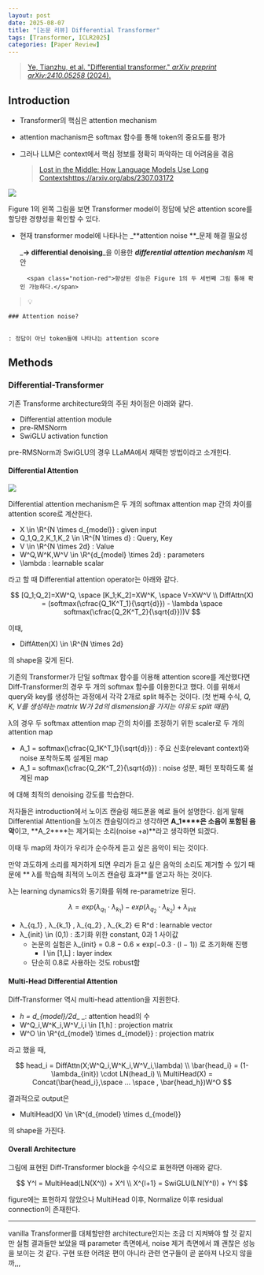 ```yaml
---
layout: post
date: 2025-08-07
title: "[논문 리뷰] Differential Transformer"
tags: [Transformer, ICLR2025]
categories: [Paper Review]
---
```


> [Ye, Tianzhu, et al. "Differential transformer." ](https://arxiv.org/abs/2410.05258)[_arXiv preprint arXiv:2410.05258_](https://arxiv.org/abs/2410.05258)[ (2024).](https://arxiv.org/abs/2410.05258)



## Introduction

- Transformer의 핵심은 attention mechanism
- attention machanism은 softmax 함수를 통해 token의 중요도를 평가
- 그러나 LLM은 context에서 핵심 정보를 정확히 파악하는 데 어려움을 겪음

	> [Lost in the Middle: How Language Models Use Long Contextshttps://arxiv.org/abs/2307.03172](https://arxiv.org/abs/2307.03172)


![](https://prod-files-secure.s3.us-west-2.amazonaws.com/542b861c-36a8-4051-84e5-8804b6728dba/9083ea56-691a-4752-ae26-47f403431ac8/image.png?X-Amz-Algorithm=AWS4-HMAC-SHA256&X-Amz-Content-Sha256=UNSIGNED-PAYLOAD&X-Amz-Credential=ASIAZI2LB466R37MIJRT%2F20250817%2Fus-west-2%2Fs3%2Faws4_request&X-Amz-Date=20250817T024807Z&X-Amz-Expires=3600&X-Amz-Security-Token=IQoJb3JpZ2luX2VjEDgaCXVzLXdlc3QtMiJHMEUCIQD2GfY3X3ABZUgCxHcq0aaYG2hJ1RzWnyjjuriEpERLGgIgG1GTR8hdtVUGNxlB15UGnceS5P1l0Rq9HgptX3on8DIqiAQIgf%2F%2F%2F%2F%2F%2F%2F%2F%2F%2FARAAGgw2Mzc0MjMxODM4MDUiDJLw7P2bdwemWiVOwircAz0a0uCqbPIUjSrSmVPt2hNiBwYt9uFKknoPBR2mairyFytYKPlM9uTrPi4wCx1Ti%2B20K8X0Dmes8sIz9TsXCNhGrtH0QcRN51utCeLT%2BSOPwJuf%2Bos2Y%2BrNkTevHZZrC9FU3wGaM%2Fq2fyquyTSeHm5vQnjDY63b50NE2EERHPsVo2MU%2B8Fc4Gl4HY3eg%2FPC7v6uYC16qg%2FHaeyzXu64YDxEgt6MiL23LfjZpzg2ibuerEVBO%2B00yPh%2FTZUDTEDlie0yWKiDEtvPdDeFFBI8JkiyD6fbn1se7IWgKlGQdeuIhhT%2BH4oAR2Ou3bv5mGQs8CUMCyIBDcYdfnOj41ALtMJz1tPbeaFiVSV4eZ2daMD1DO5Hkc8aEGSMpqGCrdnJKd20s3fnJw0%2FqkZSo7h1FdDEpudFL3foG0Qv%2FfUQECIyc8RipXg76%2BqHfTvv%2FsLw4KqdnHCs2L8JmlxM31nrMtc3i1XSXzo72p1yKmasxcZDXHmbmTy1%2F2eHaZDmhT4SbCrH%2Fv2at2JmiLpardYwdolodiyo%2Fwumu8jk2aBWmqeRryEdq6N2Wlw2UaB%2BENzi4zRnknJcq6MJZiYiDwHt5Op6zLlES2wuhRiaFIi1S9uZK5c2wZFg6AGE8fPFMOuzhMUGOqUB6jarXI8UQhlNm2H8bf92dK51B76mJemrcDlz%2F6u4X2ujmAt6eaDRYtcf9YIjPeal11GC4%2FyiUbtlgpZ0Jea3L091zQbbwU5ObiIK39%2B8fz0v%2FhejeOztSPlF1LmTf7dQom4EqUaSVqx4vvtIVGkuY8ZXdzuHckgYan310tFyHjRyMlnM04%2FlsOfN%2BkArOB4SY3JRWAfYa%2BkA1ZteGNHdDaM6y4yv&X-Amz-Signature=e3a55efa86cfdab827601c86aab899b3cd913414d7bb7f4273f61742f304d67a&X-Amz-SignedHeaders=host&x-amz-checksum-mode=ENABLED&x-id=GetObject)


Figure 1의 왼쪽 그림을 보면 Transformer model이 정답에 낮은 attention score를 할당한 경향성을 확인할 수 있다.

- 현재 transformer model에 나타나는 _**attention noise **_문제 해결 필요성

	_**→ differential denoising**_을 이용한 _**differential attention mechanism**_ 제안


		<span class="notion-red">향상된 성능은 Figure 1의 두 세번째 그림 통해 확인 가능하다.</span>


> 💡 


	### Attention noise?


	: 정답이 아닌 token들에 나타나는 attention score



## Methods



### Differential-Transformer


기존 Transforme architecture와의 주된 차이점은 아래와 같다.

- Differential attention module
- pre-RMSNorm
- SwiGLU activation function

pre-RMSNorm과 SwiGLU의 경우 LLaMA에서 채택한 방법이라고 소개한다.



#### Differential Attention


![](https://prod-files-secure.s3.us-west-2.amazonaws.com/542b861c-36a8-4051-84e5-8804b6728dba/116d70b2-1963-4810-9167-f4c7d8a06e8f/image.png?X-Amz-Algorithm=AWS4-HMAC-SHA256&X-Amz-Content-Sha256=UNSIGNED-PAYLOAD&X-Amz-Credential=ASIAZI2LB466R37MIJRT%2F20250817%2Fus-west-2%2Fs3%2Faws4_request&X-Amz-Date=20250817T024807Z&X-Amz-Expires=3600&X-Amz-Security-Token=IQoJb3JpZ2luX2VjEDgaCXVzLXdlc3QtMiJHMEUCIQD2GfY3X3ABZUgCxHcq0aaYG2hJ1RzWnyjjuriEpERLGgIgG1GTR8hdtVUGNxlB15UGnceS5P1l0Rq9HgptX3on8DIqiAQIgf%2F%2F%2F%2F%2F%2F%2F%2F%2F%2FARAAGgw2Mzc0MjMxODM4MDUiDJLw7P2bdwemWiVOwircAz0a0uCqbPIUjSrSmVPt2hNiBwYt9uFKknoPBR2mairyFytYKPlM9uTrPi4wCx1Ti%2B20K8X0Dmes8sIz9TsXCNhGrtH0QcRN51utCeLT%2BSOPwJuf%2Bos2Y%2BrNkTevHZZrC9FU3wGaM%2Fq2fyquyTSeHm5vQnjDY63b50NE2EERHPsVo2MU%2B8Fc4Gl4HY3eg%2FPC7v6uYC16qg%2FHaeyzXu64YDxEgt6MiL23LfjZpzg2ibuerEVBO%2B00yPh%2FTZUDTEDlie0yWKiDEtvPdDeFFBI8JkiyD6fbn1se7IWgKlGQdeuIhhT%2BH4oAR2Ou3bv5mGQs8CUMCyIBDcYdfnOj41ALtMJz1tPbeaFiVSV4eZ2daMD1DO5Hkc8aEGSMpqGCrdnJKd20s3fnJw0%2FqkZSo7h1FdDEpudFL3foG0Qv%2FfUQECIyc8RipXg76%2BqHfTvv%2FsLw4KqdnHCs2L8JmlxM31nrMtc3i1XSXzo72p1yKmasxcZDXHmbmTy1%2F2eHaZDmhT4SbCrH%2Fv2at2JmiLpardYwdolodiyo%2Fwumu8jk2aBWmqeRryEdq6N2Wlw2UaB%2BENzi4zRnknJcq6MJZiYiDwHt5Op6zLlES2wuhRiaFIi1S9uZK5c2wZFg6AGE8fPFMOuzhMUGOqUB6jarXI8UQhlNm2H8bf92dK51B76mJemrcDlz%2F6u4X2ujmAt6eaDRYtcf9YIjPeal11GC4%2FyiUbtlgpZ0Jea3L091zQbbwU5ObiIK39%2B8fz0v%2FhejeOztSPlF1LmTf7dQom4EqUaSVqx4vvtIVGkuY8ZXdzuHckgYan310tFyHjRyMlnM04%2FlsOfN%2BkArOB4SY3JRWAfYa%2BkA1ZteGNHdDaM6y4yv&X-Amz-Signature=b46120ffe81d8a86c93ea2dcf0d86eb18e27c82bd5eaa2ea2f78272a4db39539&X-Amz-SignedHeaders=host&x-amz-checksum-mode=ENABLED&x-id=GetObject)


Differential attention mechanism은 두 개의 softmax attention map 간의 차이를 attention score로 계산한다.

- X \in \R^{N \times d\_{model}} : given input
- Q\_1,Q\_2,K\_1,K\_2 \in \R^{N \times d} : Query, Key
- V \in \R^{N \times 2d} : Value
- W^Q,W^K,W^V \in \R^{d\_{model} \times 2d} : parameters
- \lambda : learnable scalar

라고 할 때 Differential attention operator는 아래와 같다.


$$
[Q_1;Q_2]=XW^Q, \space [K_1;K_2]=XW^K, \space V=XW^V \\
DiffAttn(X) = (softmax(\cfrac{Q_1K^T_1}{\sqrt{d}}) - \lambda \space softmax(\cfrac{Q_2K^T_2}{\sqrt{d}}))V
$$


이때,

- DiffAtten(X) \in \R^{N \times 2d}

의 shape을 갖게 된다.


기존의 Transformer가 단일 softmax 함수를 이용해 attention score를 계산했다면 Diff-Transformer의 경우 두 개의 softmax 함수를 이용한다고 했다. 이를 위해서 query와 key를 생성하는 과정에서 각각 2개로 split 해주는 것이다. <span class="notion-red">(첫 번째 수식, </span><span class="notion-red">_Q, K, V를 생성하는 matrix W가 2d의 dismension을 가지는 이유도 split 때문_</span><span class="notion-red">)</span>


 λ의 경우 두 softmax attention map 간의 차이를 조정하기 위한 scaler로 두 개의 attention map

- A\_1 = softmax(\cfrac{Q\_1K^T\_1}{\sqrt{d}}) : 주요 신호(relevant context)와 noise 포착하도록 설계된 map
- A\_1 = softmax(\cfrac{Q\_2K^T\_2}{\sqrt{d}}) : noise 성분, 패턴 포착하도록 설계된 map 

에 대해 최적의 denoising 강도를 학습한다.


저자들은 introduction에서 노이즈 캔슬링 헤드폰을 예로 들어 설명한다. 쉽게 말해 Differential Attention을 노이즈 캔슬링이라고 생각하면 **A\_1****은 소음이 포함된 음악**이고, **A\_2****는 제거되는 소리(noise +a)**라고 생각하면 되겠다. 


이때 두 map의 차이가 우리가 순수하게 듣고 싶은 음악이 되는 것이다. 


만약 과도하게 소리를 제거하게 되면 우리가 듣고 싶은 음악의 소리도 제거할 수 있기 때문에 ** λ를 학습해 최적의 노이즈 캔슬링 효과**를 얻고자 하는 것이다.


λ는 learning dynamics와 동기화를 위해 re-parametrize 된다.


$$
\lambda = exp(\lambda_{q_1} \cdot \lambda_{k_1}) - exp(\lambda_{q_2} \cdot \lambda_{k_2}) + \lambda_{init}
$$

- λ\_{q\_1} , λ\_{k\_1} , λ\_{q\_2} , λ\_{k\_2} ∈ R^d : learnable vector
- λ\_{init} \in (0,1) : 초기화 위한 constant, 0과 1 사이값
	- 논문의 실험은 λ\_{init} = 0.8 − 0.6 × exp(−0.3 · (l − 1)) 로 초기화해 진행
		- l \in [1,L] : layer index
	- 단순히 0.8로 사용하는 것도 robust함


#### **Multi-Head Differential Attention**


Diff-Transformer 역시 multi-head attention을 지원한다.

- _h = d\_{model}/2d__ _: attention head의 수
- W^Q\_i,W^K\_i,W^V\_i,i \in [1,h] : projection matrix
- W^O \in \R^{d\_{model} \times d\_{model}} : projection matrix

라고 했을 때,


$$
head_i = DiffAttn(X;W^Q_i,W^K_i,W^V_i,\lambda) \\
\bar{head_i} = (1-\lambda_{init}) \cdot LN(head_i) \\
MultiHead(X) = Concat(\bar{head_i},\space ... \space , \bar{head_h})W^O
$$


결과적으로 output은

- MultiHead(X) \in \R^{d\_{model} \times d\_{model}}

의 shape을 가진다.



#### Overall Architecture


그림에 표현된 Diff-Transformer block을 수식으로 표현하면 아래와 같다.


$$
Y^l = MultiHead(LN(X^l)) + X^l \\
X^{l+1} = SwiGLU(LN(Y^l)) + Y^l
$$


figure에는 표현하지 않았으나 MultiHead 이후, Normalize 이후 residual connection이 존재한다.


---


vanilla Transformer를 대체할만한 architecture인지는 조금 더 지켜봐야 할 것 같지만 실험 결과들만 보았을 때 parameter 측면에서, noise 제거 측면에서 꽤 괜찮은 성능을 보이는 것 같다. 구현 또한 어려운 편이 아니라 관련 연구들이 곧 쏟아져 나오지 않을까,,,

